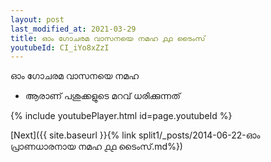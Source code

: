 ```yaml
---
layout: post
last_modified_at: 2021-03-29
title: ഓം ഗോചരമ വാസനയെ നമഹ ൧൧ ടൈംസ്
youtubeId: CI_iYo8xZzI
---
```

 
 
 ഓം ഗോചരമ വാസനയെ നമഹ 
 
 -  ആരാണ് പശുക്കളുടെ മറവ് ധരിക്കുന്നത് 
 
  
 
  
 
 
 
 
 
 


{% include youtubePlayer.html id=page.youtubeId %}
 
[Next]({{ site.baseurl }}{% link  split1/_posts/2014-06-22-ഓം പ്രാണധാരനായ നമഹ ൧൧ ടൈംസ്.md%})
 
